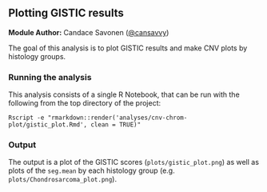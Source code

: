 ## Plotting GISTIC results

**Module Author:** Candace Savonen ([@cansavvy](https://www.github.com/cansavvy))

The goal of this analysis is to plot GISTIC results and make CNV plots by histology groups. 

### Running the analysis

This analysis consists of a single R Notebook, that can be run with the following from the top directory of the project:

```
Rscript -e "rmarkdown::render('analyses/cnv-chrom-plot/gistic_plot.Rmd', clean = TRUE)"
```

### Output

The output is a plot of the GISTIC scores (`plots/gistic_plot.png`) as well as
plots of the `seg.mean` by each histology group (e.g. `plots/Chondrosarcoma_plot.png`).
